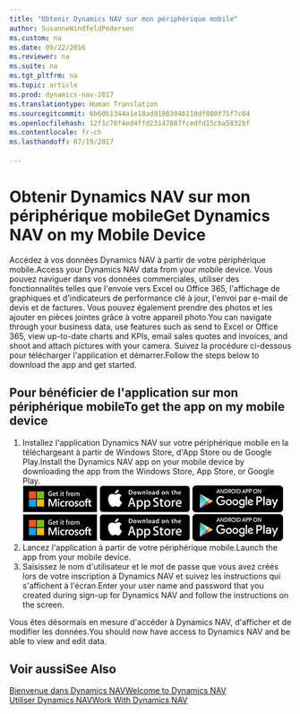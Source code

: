 ```yaml
---
title: "Obtenir Dynamics NAV sur mon périphérique mobile"
author: SusanneWindfeldPedersen
ms.custom: na
ms.date: 09/22/2016
ms.reviewer: na
ms.suite: na
ms.tgt_pltfrm: na
ms.topic: article
ms.prod: dynamics-nav-2017
ms.translationtype: Human Translation
ms.sourcegitcommit: 6b60b1344a1e18ad91863046110df880f75f7c04
ms.openlocfilehash: 12f1c70f4ed4ffd23147887fcedfd15cba5832bf
ms.contentlocale: fr-ch
ms.lasthandoff: 07/19/2017

---
```


# <a name="get-dynamics-nav-on-my-mobile-device"></a><span data-ttu-id="b26e7-102">Obtenir Dynamics NAV sur mon périphérique mobile</span><span class="sxs-lookup"><span data-stu-id="b26e7-102">Get Dynamics NAV on my Mobile Device</span></span>
<span data-ttu-id="b26e7-103">Accédez à vos données Dynamics NAV à partir de votre périphérique mobile.</span><span class="sxs-lookup"><span data-stu-id="b26e7-103">Access your Dynamics NAV data from your mobile device.</span></span> <span data-ttu-id="b26e7-104">Vous pouvez naviguer dans vos données commerciales, utiliser des fonctionnalités telles que l'envoie vers Excel ou Office 365, l'affichage de graphiques et d'indicateurs de performance clé à jour, l'envoi par e-mail de devis et de factures. Vous pouvez également prendre des photos et les ajouter en pièces jointes grâce à votre appareil photo.</span><span class="sxs-lookup"><span data-stu-id="b26e7-104">You can navigate through your business data, use features such as send to Excel or Office 365, view up-to-date charts and KPIs, email sales quotes and invoices, and shoot and attach pictures with your camera.</span></span> <span data-ttu-id="b26e7-105">Suivez la procédure ci-dessous pour télécharger l'application et démarrer.</span><span class="sxs-lookup"><span data-stu-id="b26e7-105">Follow the steps below to download the app and get started.</span></span>

## <a name="to-get-the-app-on-my-mobile-device"></a><span data-ttu-id="b26e7-106">Pour bénéficier de l'application sur mon périphérique mobile</span><span class="sxs-lookup"><span data-stu-id="b26e7-106">To get the app on my mobile device</span></span>
1. <span data-ttu-id="b26e7-107">Installez l'application Dynamics NAV sur votre périphérique mobile en la téléchargeant à partir de Windows Store, d'App Store ou de Google Play.</span><span class="sxs-lookup"><span data-stu-id="b26e7-107">Install the Dynamics NAV app on your mobile device by downloading the app from the Windows Store, App Store, or Google Play.</span></span>  
<span data-ttu-id="b26e7-108">[![Windows Store](./media/install-mobile-app/windowsstore.png)](http://go.microsoft.com/fwlink/?LinkId=734848)
[![App Store](./media/install-mobile-app/appstore.png)](http://go.microsoft.com/fwlink/?LinkId=734847) [![Google Play](./media/install-mobile-app/googleplay.png)](http://go.microsoft.com/fwlink/?LinkId=734849)</span><span class="sxs-lookup"><span data-stu-id="b26e7-108">[![Windows Store](./media/install-mobile-app/windowsstore.png)](http://go.microsoft.com/fwlink/?LinkId=734848)
[![App Store](./media/install-mobile-app/appstore.png)](http://go.microsoft.com/fwlink/?LinkId=734847) [![Google Play](./media/install-mobile-app/googleplay.png)](http://go.microsoft.com/fwlink/?LinkId=734849)</span></span>  
2. <span data-ttu-id="b26e7-109">Lancez l'application à partir de votre périphérique mobile.</span><span class="sxs-lookup"><span data-stu-id="b26e7-109">Launch the app from your mobile device.</span></span>
3. <span data-ttu-id="b26e7-110">Saisissez le nom d'utilisateur et le mot de passe que vous avez créés lors de votre inscription à Dynamics NAV et suivez les instructions qui s'affichent à l'écran.</span><span class="sxs-lookup"><span data-stu-id="b26e7-110">Enter your user name and password that you created during sign-up for Dynamics NAV and follow the instructions on the screen.</span></span>

<span data-ttu-id="b26e7-111">Vous êtes désormais en mesure d'accéder à Dynamics NAV, d'afficher et de modifier les données.</span><span class="sxs-lookup"><span data-stu-id="b26e7-111">You should now have access to Dynamics NAV and be able to view and edit data.</span></span>

## <a name="see-also"></a><span data-ttu-id="b26e7-112">Voir aussi</span><span class="sxs-lookup"><span data-stu-id="b26e7-112">See Also</span></span>
[<span data-ttu-id="b26e7-113">Bienvenue dans Dynamics NAV</span><span class="sxs-lookup"><span data-stu-id="b26e7-113">Welcome to Dynamics NAV</span></span>](across-get-started.md)  
[<span data-ttu-id="b26e7-114">Utiliser Dynamics NAV</span><span class="sxs-lookup"><span data-stu-id="b26e7-114">Work With Dynamics NAV</span></span>](ui-work-product.md)  

